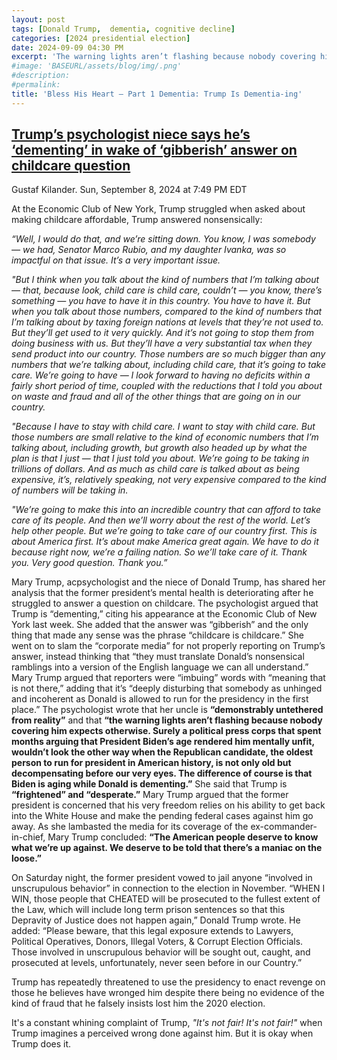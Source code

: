 ```yaml
---
layout: post
tags: [Donald Trump,  dementia, cognitive decline]
categories: [2024 presidential election]
date: 2024-09-09 04:30 PM
excerpt: 'The warning lights aren’t flashing because nobody covering him expects otherwise. Surely a political press corps that spent months arguing that President Biden’s age rendered him mentally unfit, wouldn’t look the other way when the Republican candidate, the oldest person to run for president in American history, is not only old but decompensating before our very eyes. The difference of course is that Biden is aging while Donald is dementing. – Mary Trump, niece of Trump'
#image: 'BASEURL/assets/blog/img/.png'
#description:
#permalink:
title: 'Bless His Heart – Part 1 Dementia: Trump Is Dementia-ing'
---
```



## [Trump’s psychologist niece says he’s ‘dementing’ in wake of ‘gibberish’ answer on childcare question](https://www.independent.co.uk/news/world/americas/us-politics/donald-trump-mary-childcare-dementia-b2609220.html)

Gustaf Kilander. Sun, September 8, 2024 at 7:49 PM EDT

At the Economic Club of New York, Trump struggled when asked about making childcare affordable, Trump answered nonsensically:

*“Well, I would do that, and we’re sitting down. You know, I was somebody — we had, Senator Marco Rubio, and my daughter Ivanka, was so impactful on that issue. It’s a very important issue.*

*"But I think when you talk about the kind of numbers that I’m talking about — that, because look, child care is child care, couldn’t — you know, there’s something — you have to have it in this country. You have to have it. But when you talk about those numbers, compared to the kind of numbers that I’m talking about by taxing foreign nations at levels that they’re not used to. But they’ll get used to it very quickly. And it’s not going to stop them from doing business with us. But they’ll have a very substantial tax when they send product into our country. Those numbers are so much bigger than any numbers that we’re talking about, including child care, that it’s going to take care. We’re going to have — I look forward to having no deficits within a fairly short period of time, coupled with the reductions that I told you about on waste and fraud and all of the other things that are going on in our country.*

*"Because I have to stay with child care. I want to stay with child care. But those numbers are small relative to the kind of economic numbers that I’m talking about, including growth, but growth also headed up by what the plan is that I just — that I just told you about. We’re going to be taking in trillions of dollars. And as much as child care is talked about as being expensive, it’s, relatively speaking, not very expensive compared to the kind of numbers will be taking in.*

*"We’re going to make this into an incredible country that can afford to take care of its people. And then we’ll worry about the rest of the world. Let’s help other people. But we’re going to take care of our country first. This is about America first. It’s about make America great again. We have to do it because right now, we’re a failing nation. So we’ll take care of it. Thank you. Very good question. Thank you.”*

Mary Trump, acpsychologist and the niece of Donald Trump, has shared her analysis that the former president’s mental health is deteriorating after he struggled to answer a question on childcare. The psychologist argued that Trump is “dementing,” citing his appearance at the Economic Club of New York last week. She added that the answer was “gibberish” and the only thing that made any sense was the phrase “childcare is childcare.” She went on to slam the “corporate media” for not properly reporting on Trump’s answer, instead thinking that “they must translate Donald’s nonsensical ramblings into a version of the English language we can all understand.” Mary Trump argued that reporters were “imbuing” words with “meaning that is not there,” adding that it’s “deeply disturbing that somebody as unhinged and incoherent as Donald is allowed to run for the presidency in the first place.” The psychologist wrote that her uncle is **“demonstrably untethered from reality”** and that **“the warning lights aren’t flashing because nobody covering him expects otherwise. Surely a political press corps that spent months arguing that President Biden’s age rendered him mentally unfit, wouldn’t look the other way when the Republican candidate, the oldest person to run for president in American history, is not only old but decompensating before our very eyes. The difference of course is that Biden is aging while Donald is dementing.”** She said that Trump is **“frightened” and “desperate.”** Mary Trump argued that the former president is concerned that his very freedom relies on his ability to get back into the White House and make the pending federal cases against him go away. As she lambasted the media for its coverage of the ex-commander-in-chief, Mary Trump concluded: **“The American people deserve to know what we’re up against. We deserve to be told that there’s a maniac on the loose.”**

On Saturday night, the former president vowed to jail anyone “involved in unscrupulous behavior” in connection to the election in November. “WHEN I WIN, those people that CHEATED will be prosecuted to the fullest extent of the Law, which will include long term prison sentences so that this Depravity of Justice does not happen again,” Donald Trump wrote. He added: “Please beware, that this legal exposure extends to Lawyers, Political Operatives, Donors, Illegal Voters, & Corrupt Election Officials. Those involved in unscrupulous behavior will be sought out, caught, and prosecuted at levels, unfortunately, never seen before in our Country.”

Trump has repeatedly threatened to use the presidency to enact revenge on those he believes have wronged him despite there being no evidence of the kind of fraud that he falsely insists lost him the 2020 election.

It's a constant whining complaint of Trump, *"It's not fair! It's not fair!"* when Trump imagines a perceived wrong done against him. But it is okay when Trump does it.

